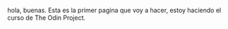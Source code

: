 hola, buenas.
Esta es la primer pagina que voy a hacer, estoy haciendo el curso de The Odin Project.